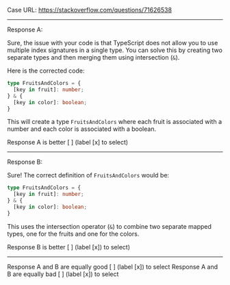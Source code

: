 Case URL: https://stackoverflow.com/questions/71626538

------
Response A:

Sure, the issue with your code is that TypeScript does not allow you to use multiple index signatures in a single type. You can solve this by creating two separate types and then merging them using intersection (`&`).

Here is the corrected code:

```typescript
type FruitsAndColors = {
  [key in fruit]: number;
} & {
  [key in color]: boolean;
}
```

This will create a type `FruitsAndColors` where each fruit is associated with a number and each color is associated with a boolean.

Response A is better [ ] (label [x] to select)

-------
Response B:

Sure! The correct definition of `FruitsAndColors` would be:

```typescript
type FruitsAndColors = {
  [key in fruit]: number;
} & {
  [key in color]: boolean;
}
```

This uses the intersection operator (`&`) to combine two separate mapped types, one for the fruits and one for the colors.

Response B is better [ ] (label [x]) to select)

-------

Response A and B are equally good [ ] (label [x]) to select
Response A and B are equally bad [ ] (label [x]) to select
